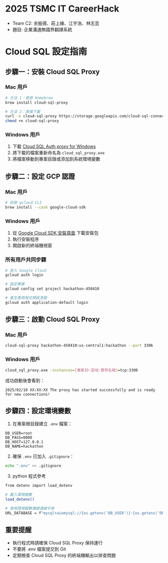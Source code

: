 # 2025 TSMC IT CareerHack

-   Team C2: 余振揚、莊上緣、江宇浩、林志芸
-   題目: 企業溝通無國界翻譯系統

# Cloud SQL 設定指南

## 步驟一：安裝 Cloud SQL Proxy

### Mac 用戶

```bash
# 方法 1：使用 Homebrew
brew install cloud-sql-proxy

# 方法 2：直接下載
curl -o cloud-sql-proxy https://storage.googleapis.com/cloud-sql-connectors/cloud-sql-proxy/v2.8.1/cloud-sql-proxy.darwin.amd64
chmod +x cloud-sql-proxy
```

### Windows 用戶

1. 下載 [Cloud SQL Auth proxy for Windows](https://dl.google.com/cloudsql/cloud_sql_proxy_x64.exe)
2. 將下載的檔案重新命名為 `cloud_sql_proxy.exe`
3. 將檔案移動到專案目錄或添加到系統環境變數

## 步驟二：設定 GCP 認證

### Mac 用戶

```bash
# 安裝 gcloud CLI
brew install --cask google-cloud-sdk
```

### Windows 用戶

1. 從 [Google Cloud SDK 安裝頁面](https://cloud.google.com/sdk/docs/install) 下載安裝包
2. 執行安裝程序
3. 開啟新的終端機視窗

### 所有用戶共同步驟

```bash
# 登入 Google Cloud
gcloud auth login

# 設定專案
gcloud config set project hackathon-450410

# 產生應用程式預設憑證
gcloud auth application-default login
```

## 步驟三：啟動 Cloud SQL Proxy

### Mac 用戶

```bash
cloud-sql-proxy hackathon-450410:us-central1:hackathon --port 3306
```

### Windows 用戶

```bash
cloud_sql_proxy.exe -instances=[專案ID:區域:實例名稱]=tcp:3306
```

成功啟動後會看到：

```
2025/02/10 XX:XX:XX The proxy has started successfully and is ready for new connections!
```

## 步驟四：設定環境變數

1. 在專案根目錄建立 `.env` 檔案：

```env
DB_USER=root
DB_PASS=0000
DB_HOST=127.0.0.1
DB_NAME=hackathon
```

2. 確保 `.env` 已加入 `.gitignore`：

```bash
echo ".env" >> .gitignore
```

3. python 程式參考

```bash
from dotenv import load_dotenv

# 載入環境變數
load_dotenv()

# 使用環境變數構建連線字串
URL_DATABASE = f"mysql+aiomysql://{os.getenv('DB_USER')}:{os.getenv('DB_PASS')}@{os.getenv('DB_HOST')}:3306/{os.getenv('DB_NAME')}"
```

## 重要提醒

-   執行程式時請確保 Cloud SQL Proxy 保持運行
-   不要將 .env 檔案提交到 Git
-   定期檢查 Cloud SQL Proxy 的終端機輸出以排查問題
